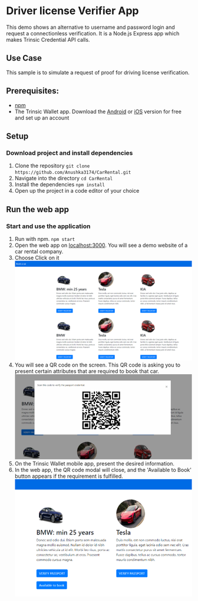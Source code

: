 # Driver license Verifier App
This demo shows an alternative to username and password login and request a connectionless verification.
It is a Node.js Express app which makes Trinsic Credential API calls.

## Use Case
This sample is to simulate a request of proof for driving license verification.

## Prerequisites:
- [npm](https://www.npmjs.com/get-npm)
- The Trinsic Wallet app. Download the [Android](https://play.google.com/store/apps/details?id=id.streetcred.apps.mobile) or [iOS](https://apps.apple.com/us/app/trinsic-wallet/id1475160728) version for free and set up an account

## Setup

### Download project and install dependencies
 1. Clone the repository
 `git clone https://github.com/Anushka3174/CarRental.git`
 2. Navigate into the directory
 `cd CarRental`
 3. Install the dependencies
 `npm install`
 4. Open up the project in a code editor of your choice



## Run the web app

### Start and use the application
1. Run with npm.
`npm start`
2. Open the web app on <a href="http://localhost:3000" target="_blank">localhost:3000</a>. You will see a demo website of a car rental company.
3. Choose  Click on it ![Login](assets/Verifiermain.PNG)
4. You will see a QR code on the screen. This QR code is asking you to present certain attributes that are required to book that car.
![QR Code](assets/VerifierQRScan.PNG)
7. On the Trinsic Wallet mobile app, present the desired information.
8. In the web app, the QR code modal will close, and the 'Available to Book' button appears if the requirement is fulfilled.
![verification accepted](assets/VerifierAvailableButton.PNG)


